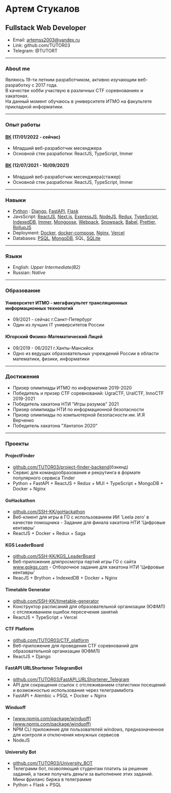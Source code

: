 # Артем Стукалов

## Fullstack Web Developer

- Email: artemss2003@yandex.ru  
- Link: github.com/TUTOR03  
- Telegram: @TUTORT

---

### About me

Являюсь 19-ти летним разработчиком, активно изучающим веб-разработку с 2017 года.  
В качестве хобби участвую в различных CTF соревнованиях и хакатонах.  
На данный момент обучаюсь в университете ИТМО на факультете прикладной информатики.

---

### Опыт работы

#### [ВК](https://vk.com) (17/01/2022 - сейчас)

- Младший веб-разработчик месенджера
- Основной стек разработки: ReactJS, TypeScript, Immer

#### [ВК](https://vk.com) (12/07/2021 - 10/09/2021)

- Младший веб-разработчик месенджера(стажер)
- Основной стек разработки: ReactJS, TypeScript, Immer

---

### Навыки

- [Python](https://www.python.org) : [Django](https://www.djangoproject.com), [FastAPI](https://fastapi.tiangolo.com), [Flask](https://flask.palletsprojects.com)
- JavsScript: [ReactJS](https://reactjs.org), [Next.js](https://nextjs.org), [ExpressJS](https://expressjs.com), [NodeJS](https://nodejs.org), [Redux](https://redux.js.org), [TypeScript](https://www.typescriptlang.org), [IndexedDB](https://github.com/jakearchibald/idb), [Immer](https://immerjs.github.io/immer), [Mongoose](https://mongoosejs.com), [Webpack](https://webpack.js.org), [Snowpack](https://www.snowpack.dev), [Babel](https://babeljs.io), [Prettier](https://prettier.io), [RollupJS](https://rollupjs.org)
- Deployment: [Docker](https://www.docker.com), [docker-compose](https://docs.docker.com/compose), [Nginx](https://nginx.org), [Vercel](https://vercel.com)
- Databases: [PSQL](https://postgrespro.ru), [MongoDB](https://www.mongodb.com), SQL, [SQLite](https://www.sqlite.org)

---

### Языки

- English: _Upper Intermediate(B2)_
- Russian: _Native_

---

### Образование

#### Университет ИТМО - мегафакультет трансляционных информационных технологий

- 09/2021 - сейчас г.Санкт-Петербург
- Один из лучших IT университетов России

#### Югорский Физико-Математический Лицей

- 09/2019 - 06/2021 г.Ханты-Мансийск
- Одно из ведущих образовательных учреждений России в области математики, физики, информатики

---

### Достижения

- Призер олимпиады ИТМО по информатике 2019-2020
- Победитель и призер CTF соревнований: UgraCTF, UralCTF, InnoCTF 2019-2021
- Победитель хакатона НТИ "Игры разумов" 2021
- Призер олимпиады НТИ по информационной безопасности
- Призер олимпиады по компьютерной безопасности им. И.Я Верченко
- Победитель хакатона "Хантатон 2020"

---

### Проекты

#### ProjectFinder
- [github.com/TUTOR03/project-finder-backend](github.com/TUTOR03/project-finder-backend)(бэкенд)
- Сервис для командообразования и рекрутинга в формате популярного сервиса Tinder
- Python + FastAPI + ReactJS + Redux + MUI + TypeScript + MongoDB + Docker + Nginx

#### GoHackathon

- [github.com/SSH-KK/goHackathon](github.com/SSH-KK/goHackathon)
- Веб-клиент для игры в ГО с использованием ИИ 'Leela zero' в качестве помощника - Задание для финала хакатона НТИ 'Цифровые кентавры'
- ReactJS + Docker + Redux + Saga

#### KGS LeaderBoard

- [github.com/SSH-KK/KGS_LeaderBoard](github.com/SSH-KK/KGS_LeaderBoard)
- Веб-приложение дляпросмотра партий игры ГО с сайта www.gokgs.com - Отборочное задание для хакатона НТИ 'Цифровые кентавры'
- ReacJS + Brython + IndexedDB + Docker + Nginx

#### Timetable Generator

- [github.com/SSH-KK/timetable-generator](github.com/SSH-KK/timetable-generator)
- Конструктор расписаний для образовательной организации (ЮФМЛ) c отслеживанием ошибок пересечения занятий
- ReactJS + TypeScript + Vercel

#### CTF Platform

- [github.com/TUTOR03/CTF_platform](github.com/TUTOR03/CTF_platform)
- Веб-приложение для проведения CTF соревнований для образовательной организации (ЮФМЛ)
- ReactJS + Django

#### FastAPI URLShortener TelegramBot

- [github.com/TUTOR03/FastAPI_URLShortener_Telegram](github.com/TUTOR03/FastAPI_URLShortener_Telegram)
- API для сокращения ссылок с отслеживанием статистики посещений и возможностью использования через телеграммбота
- FastAPI + Alembic + PSQL + Docker + Nginx

#### Winduoff

- [www.npmjs.com/package/winduoff](www.npmjs.com/package/winduoff)
- NPM CLI приложение для пользователей windows, предназначенное для контроля и отключения ненужных сервисов
- NodeJS

#### University Bot

- [github.com/TUTOR03/University_BOT](github.com/TUTOR03/University_BOT)
- Телеграмм бот, позволяющий студентам платить за решение заданий, а также получать деньги за выполнение этих заданий. Мини фриланс биржа в телеграмме
- Python + Flask + PSQL
